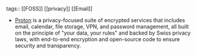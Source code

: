 tags:: [[FOSS]] [[privacy]] [[Email]]

- [Proton](https://proton.me/) is a privacy-focused suite of encrypted services that includes email, calendar, file storage, VPN, and password management, all built on the principle of "your data, your rules" and backed by Swiss privacy laws, with end-to-end encryption and open-source code to ensure security and transparency.
